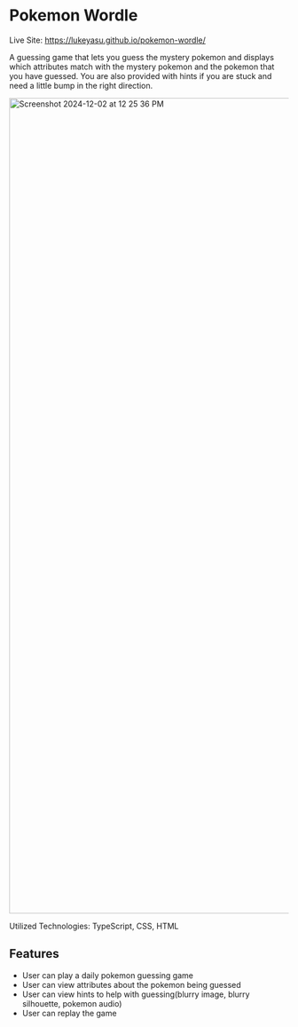# Pokemon Wordle

Live Site: https://lukeyasu.github.io/pokemon-wordle/

A guessing game that lets you guess the mystery pokemon and displays which attributes match with the mystery pokemon and the pokemon that you have guessed. You are also provided with hints if you are stuck and need a little bump in the right direction.

<img width="1470" alt="Screenshot 2024-12-02 at 12 25 36 PM" src="https://github.com/user-attachments/assets/1d950939-b679-4a79-8be2-d00b7697a56f">

Utilized Technologies: TypeScript, CSS, HTML

## Features
- User can play a daily pokemon guessing game
- User can view attributes about the pokemon being guessed
- User can view hints to help with guessing(blurry image, blurry silhouette, pokemon audio)
- User can replay the game
